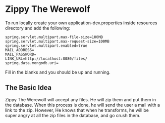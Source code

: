 # Zippy The Werewolf

To run locally create your own application-dev.properties inside resources directory and add the following:
```
spring.servlet.multipart.max-file-size=100MB
spring.servlet.multipart.max-request-size=100MB
spring.servlet.multipart.enabled=true
MAIL_ADDRESS=
MAIL_PASSWORD=
LINK_URL=http://localhost:8080/files/
spring.data.mongodb.uri=
```

Fill in the blanks and you should be up and running.

## The Basic Idea
Zippy The Werewolf will accept any files. He will zip them and put them in the database. When this process is done, he will send the user a mail with a link to the zip. However, He knows that when he transforms, he will be super angry at all the zip files in the database, and go crush them.
